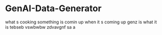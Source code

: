 # GenAI-Data-Generator
what s cooking
something is comin up
when it s coming up
genz is what it is
tebseb
vswbwbw
zdvavgnf
 sa a
